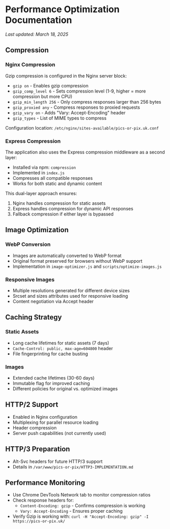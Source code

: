 # Performance Optimization Documentation

*Last updated: March 18, 2025*

## Compression

### Nginx Compression
Gzip compression is configured in the Nginx server block:
- `gzip on` - Enables gzip compression
- `gzip_comp_level 6` - Sets compression level (1-9, higher = more compression but more CPU)
- `gzip_min_length 256` - Only compress responses larger than 256 bytes
- `gzip_proxied any` - Compress responses to proxied requests
- `gzip_vary on` - Adds "Vary: Accept-Encoding" header
- `gzip_types` - List of MIME types to compress

Configuration location: `/etc/nginx/sites-available/pics-or-pix.uk.conf`

### Express Compression
The application also uses the Express compression middleware as a second layer:
- Installed via npm: `compression`
- Implemented in `index.js`
- Compresses all compatible responses
- Works for both static and dynamic content

This dual-layer approach ensures:
1. Nginx handles compression for static assets
2. Express handles compression for dynamic API responses
3. Fallback compression if either layer is bypassed

## Image Optimization

### WebP Conversion
- Images are automatically converted to WebP format
- Original format preserved for browsers without WebP support
- Implementation in `image-optimizer.js` and `scripts/optimize-images.js`

### Responsive Images
- Multiple resolutions generated for different device sizes
- Srcset and sizes attributes used for responsive loading
- Content negotiation via Accept header

## Caching Strategy

### Static Assets
- Long cache lifetimes for static assets (7 days)
- `Cache-Control: public, max-age=604800` header
- File fingerprinting for cache busting

### Images
- Extended cache lifetimes (30-60 days)
- Immutable flag for improved caching
- Different policies for original vs. optimized images

## HTTP/2 Support
- Enabled in Nginx configuration
- Multiplexing for parallel resource loading
- Header compression
- Server push capabilities (not currently used)

## HTTP/3 Preparation
- Alt-Svc headers for future HTTP/3 support
- Details in `/var/www/pics-or-pix/HTTP3-IMPLEMENTATION.md`

## Performance Monitoring
- Use Chrome DevTools Network tab to monitor compression ratios
- Check response headers for:
  - `Content-Encoding: gzip` - Confirms compression is working
  - `Vary: Accept-Encoding` - Ensures proper caching
- Verify Gzip is working with: `curl -H "Accept-Encoding: gzip" -I https://pics-or-pix.uk/`